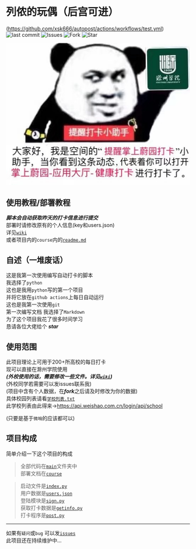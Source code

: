 # 列侬的玩偶（后宫可进）

(https://github.com/xsk666/autopost/actions/workflows/test.yml)
<img alt="last commit" src="https://img.shields.io/github/last-commit/xsk666/autopost">
<img alt="Issues" src="https://img.shields.io/github/issues-closed/xsk666/autopost">
<img alt="Fork" src="https://img.shields.io/github/forks/xsk666/autopost">
<img alt="Star" src="https://img.shields.io/github/stars/xsk666/autopost">

![表情包](course/img/daka.jpeg)

## 使用教程/部署教程
***脚本会自动获取昨天的打卡信息进行提交***   
部署时请修改原有的个人信息(key和users.json)  
详见[`wiki`](https://github.com/xsk666/autopost/wiki)  
或者项目内的`course`内的[`readme.md`](/course/readme.md)

## 自述（一堆废话）

这是我第一次使用编写自动打卡的脚本  
我选择了`python`  
这也是我用`python`写的第一个项目   
并将它放在`github actions`上每日自动运行  
这也是我第一次使用`git`  
第一次编写文档 我选择了`Markdown`   
为了这个项目我花了很多时间学习  
恳请各位大佬给个 ***star***

## 使用范围

此项目理论上可用于200+所高校的每日打卡  
现可以直接在滁州学院使用  
***(外校使用的话，需要修改一些文件。详见[`wiki`](https://github.com/xsk666/autopost/wiki))***  
(外校同学若需要可以发issues联系我)  
(项目中含有个人数据，在***fork***之后请及时修改为你的数据)  
具体校园列表请看[`学校列表.txt`](/学校列表.txt)   
此学校列表由此得来-><https://api.weishao.com.cn/login/api/school>

(只要是基于`微哨`的应该都可以)

## 项目构成

简单介绍一下这个项目的构成
> 全部代码在[`main`](/main)文件夹中  
> 部署文档在[`course`](/course)

> 启动文件是[`index.py`](/main/index.py)  
> 用户数据是[`users.json`](/main/users.json)  
> 登陆模块是[`sign.py`](/main/sign.py)   
> 获取打卡数据是[`getinfo.py`](/main/getinfo.py)  
> 打卡程序是[`post.py`](/main/post.py)
---  
如果有`疑问`或`bug` 可以发[`issues`](https://github.com/xsk666/autopost/issues)  
此项目还在持续维护中...
